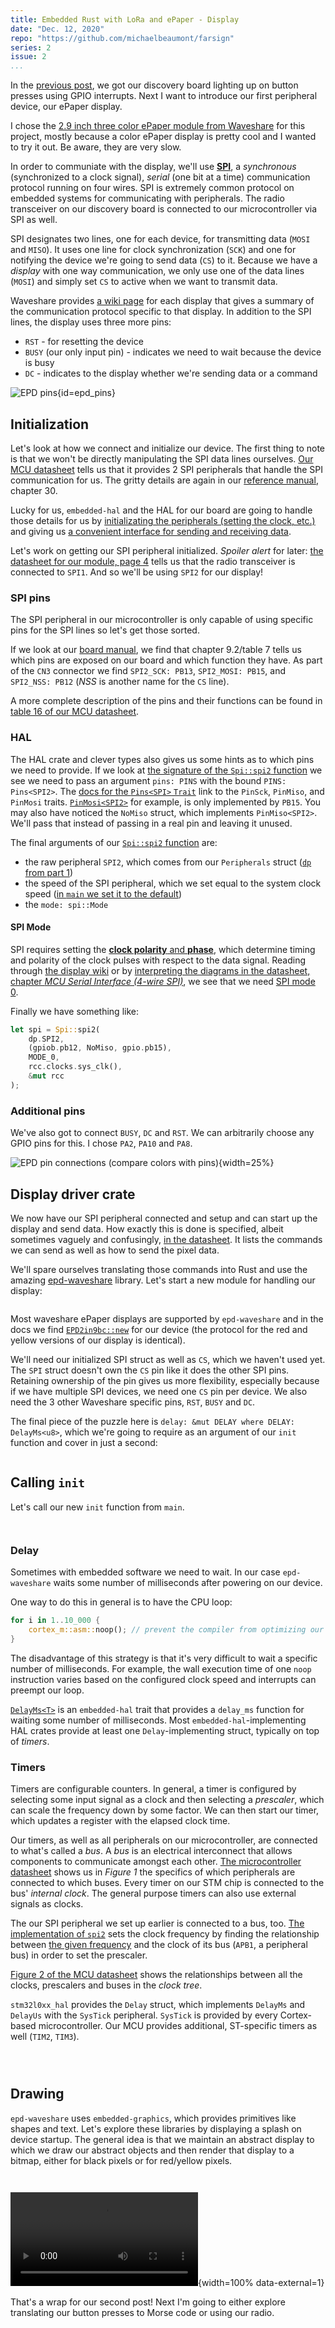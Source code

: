 ```yaml
---
title: Embedded Rust with LoRa and ePaper - Display
date: "Dec. 12, 2020"
repo: "https://github.com/michaelbeaumont/farsign"
series: 2
issue: 2
...
```


[previous]: embedded-rust-with-lorawan-and-epaper-1.html
[discovery-board]: https://www.st.com/en/evaluation-tools/b-l072z-lrwan1.html "Discovery board"
[repo]: https://github.com/michaelbeaumont/farsign
[discovery-manual]: https://www.st.com/resource/en/user_manual/dm00329995-discovery-kit-for-lorawan-sigfox-and-lpwan-protocols-with-stm32l0-stmicroelectronics.pdf "discovery board manual"
[uc-datasheet]: https://www.st.com/resource/en/datasheet/stm32l072v8.pdf "Microcontroller datasheet"
[uc-reference]: https://www.st.com/resource/en/reference_manual/dm00108281-ultralowpower-stm32l0x2-advanced-armbased-32bit-mcus-stmicroelectronics.pdf "Microcontroller reference manual"
[embedded-book]: https://rust-embedded.github.io/book
[epaper-page]: https://www.waveshare.com/product/displays/e-paper/epaper-2/2.9inch-e-paper-module-b.htm
[epaper-wiki]: https://www.waveshare.com/wiki/2.9inch_e-Paper_Module_(B)
[epaper-datasheet]: https://www.waveshare.com/wiki/File:2.9inch-e-paper-b-specification.pdf
[epd-waveshare]: https://github.com/caemor/epd-waveshare
[module-datasheet]: https://wireless.murata.com/pub/RFM/data/type_abz.pdf

In the [previous post][previous], we got our discovery board lighting up on button presses using GPIO interrupts.
Next I want to introduce our first peripheral device, our ePaper display.

I chose the [2.9 inch three color ePaper module from Waveshare][epaper-page] for this project,
mostly because a color ePaper display is pretty cool and I wanted to try it out.
Be aware, they are very slow.

In order to communiate with the display, we'll use
[**SPI**](https://en.wikipedia.org/wiki/Serial_Peripheral_Interface), a _synchronous_ (synchronized to a clock signal),
_serial_ (one bit at a time) communication protocol running on four wires.
SPI is extremely common protocol on embedded systems for communicating with
peripherals. The radio transceiver on our discovery board is connected to our
microcontroller via SPI as well.

SPI designates two lines, one for each device, for transmitting data (`MOSI` and
`MISO`). It uses one line for clock synchronization (`SCK`) and one for
notifying the device we're going to send data (`CS`) to it.
Because we have a _display_ with one way communication, we
only use one of the data lines (`MOSI`) and simply set `CS` to active when we
want to transmit data.

Waveshare provides [a wiki page][epaper-wiki] for each display that
gives a summary of the communication protocol specific to that display.
In addition to the SPI lines, the display uses three more pins:

- `RST` - for resetting the device
- `BUSY` (our only input pin) - indicates we need to wait because the device is
  busy
- `DC` - indicates to the display whether we're sending data or a command

![EPD pins](media/epd_pins.jpg){id=epd_pins}

## Initialization

Let's look at how we connect and initialize our device. The first thing to note is that
we won't be directly manipulating the SPI data lines ourselves.
[Our MCU datasheet][uc-datasheet] tells us that it provides 2 SPI peripherals that
handle the SPI communication for us.
The gritty details are again in our [reference manual][uc-reference], chapter 30.

Lucky for us, `embedded-hal` and the HAL for our board are going to handle those details for us by
[initializating the peripherals (setting the clock, etc.)](https://docs.rs/stm32l0xx-hal/0.6.2/src/stm32l0xx_hal/spi.rs.html#177)
and giving us [a convenient interface for sending and receiving data](https://docs.rs/embedded-hal/0.2.4/embedded_hal/spi/trait.FullDuplex.html).

Let's work on getting our SPI peripheral initialized.
_Spoiler alert_ for later: [the datasheet for our module, page 4][module-datasheet]
tells us that the radio transceiver is connected to `SPI1`.
And so we'll be using `SPI2` for our display!

### SPI pins

The SPI peripheral in our microcontroller is only capable of using specific pins
for the SPI lines so let's get those sorted.

If we look at our [board manual][discovery-manual], we find that chapter
9.2/table 7 tells us which pins are exposed on our board and which function they
have. As part of the `CN3` connector we find `SPI2_SCK: PB13`, `SPI2_MOSI: PB15`,
and `SPI2_NSS: PB12` (_NSS_ is another name for the `CS` line).

A more complete description of the pins and their functions can be found in
[table 16 of our MCU datasheet][uc-datasheet].

### HAL

The HAL crate and clever types also gives us some hints as to which pins we need to provide.
If we look at [the signature of the `Spi::spi2`
function](https://docs.rs/stm32l0xx-hal/0.6.2/stm32l0xx_hal/spi/struct.Spi.html#method.spi2)
we see we need to pass an argument `pins: PINS` with the bound `PINS: Pins<SPI2>`. The [docs
for the `Pins<SPI>` `Trait`](https://docs.rs/stm32l0xx-hal/0.6.2/stm32l0xx_hal/spi/trait.Pins.html#implementors)
link to the `PinSck`, `PinMiso`, and `PinMosi` traits.
[`PinMosi<SPI2>`](https://docs.rs/stm32l0xx-hal/0.6.2/stm32l0xx_hal/spi/trait.PinMosi.html) for
example, is only implemented by `PB15`.
You may also have noticed the `NoMiso` struct, which implements `PinMiso<SPI2>`.
We'll pass that instead of passing in a real pin and leaving it unused.

The final arguments of our
[`Spi::spi2` function](https://docs.rs/stm32l0xx-hal/0.6.2/stm32l0xx_hal/spi/struct.Spi.html#method.spi2)
are:

- the raw peripheral `SPI2`, which comes from our `Peripherals` struct ([`dp` from part 1][dp-part-1])
- the speed of the SPI peripheral, which we set equal to the system clock speed ([in `main` we set it to the default][clock-part-1])
- the `mode: spi::Mode`

[dp-part-1]: embedded-rust-with-lorawan-and-epaper-1.html#cb1-11
[clock-part-1]: embedded-rust-with-lorawan-and-epaper-1.html#cb1-14

#### SPI Mode

SPI requires setting the [**clock polarity** and **phase**](https://en.wikipedia.org/wiki/Serial_Peripheral_Interface#Clock_polarity_and_phase),
which determine timing and polarity of the clock pulses with respect to the data signal.
Reading through [the display wiki][epaper-wiki] or
by [interpreting the diagrams in the datasheet, chapter _MCU Serial Interface (4-wire SPI)_][epaper-datasheet],
we see that we need
[SPI mode 0](https://docs.rs/stm32l0xx-hal/0.6.2/stm32l0xx_hal/spi/constant.MODE_0.html).

Finally we have something like:

```rust
let spi = Spi::spi2(
    dp.SPI2,
    (gpiob.pb12, NoMiso, gpio.pb15),
    MODE_0,
    rcc.clocks.sys_clk(),
    &mut rcc
);
```

### Additional pins

We've also got to connect `BUSY`, `DC` and `RST`. We can arbitrarily choose
any GPIO pins for this. I chose `PA2`, `PA10` and `PA8`.

![EPD pin connections (compare colors with [pins](#epd_pins))](media/epd_mcu_pins.jpg){width=25%}

## Display driver crate

We now have our SPI peripheral connected and setup and can start up the display and send data.
How exactly this is done is specified, albeit sometimes vaguely and confusingly, [in the
datasheet][epaper-datasheet]. It lists the commands we can send as well
as how to send the pixel data.

We'll spare ourselves translating those commands into Rust and use the
amazing [epd-waveshare][] library. Let's start a new module for handling our display:

```{uri="src/epaper.rs" ref=v2_spi_init .rust}

```

Most waveshare ePaper displays are supported by `epd-waveshare` and
in the docs we find [`EPD2in9bc::new`](https://docs.rs/epd-waveshare/0.4.0/epd_waveshare/epd2in9bc/struct.EPD2in9bc.html#method.new)
for our device (the protocol for the red and yellow versions of our display is
identical).

We'll need our initialized SPI struct as well as `CS`, which we haven't used
yet. The `SPI` struct doesn't own the `CS` pin like it does the other SPI pins.
Retaining ownership of the pin gives us more flexibility, especially because if
we have multiple SPI devices, we need one `CS` pin per device.
We also need the 3 other Waveshare specific pins, `RST`, `BUSY` and `DC`.

The final piece of the puzzle here is `delay: &mut DELAY where DELAY: DelayMs<u8>`,
which we're going to require as an argument of our `init` function and cover in
just a second:

```{uri="src/epaper.rs" diff=v2_spi_init ref=v2_epd_init .rust}

```

## Calling `init`

Let's call our new `init` function from `main`.

```{uri="src/main.rs" diff=v2_epd_init ref=v2_epd_init_call_no_delay a=35 b=38 .rust}

```

```{uri="src/main.rs" diff=v2_epd_init ref=v2_epd_init_call_no_delay a=53 b=63 .rust}

```

### Delay

Sometimes with embedded software we need to wait. In
our case `epd-waveshare` waits some number of milliseconds after
powering on our device.

One way to do this in general is to have the CPU loop:

```rust
for i in 1..10_000 {
    cortex_m::asm::noop(); // prevent the compiler from optimizing our loop away
}
```

The disadvantage of this strategy is that it's very difficult to wait a specific
number of milliseconds. For example, the wall execution time of one `noop` instruction varies
based on the configured clock speed and interrupts can preempt our loop.

[`DelayMs<T>`](https://docs.rs/embedded-hal/0.2.4/embedded_hal/blocking/delay/trait.DelayMs.html)
is an `embedded-hal` trait that provides a `delay_ms` function
for waiting some number of milliseconds. Most `embedded-hal`-implementing HAL crates provide
at least one `Delay`-implementing struct, typically on top of _timers_.

### Timers

Timers are configurable counters.
In general, a timer is configured by selecting some input signal as a clock and
then selecting a _prescaler_, which can scale the frequency down by some factor.
We can then start our timer, which updates a register with the elapsed clock
time.

Our timers, as well as all peripherals on our microcontroller, are connected to
what's called a _bus_. A _bus_ is an electrical interconnect that allows
components to communicate amongst each other.
[The microcontroller datasheet][uc-datasheet] shows us in _Figure 1_ the
specifics of which peripherals are connected to which buses.
Every timer on our STM chip is connected to the bus' _internal clock_.
The general purpose timers can also use external signals as clocks.

The our SPI peripheral we set up earlier is connected to a bus, too.
[The implementation of `spi2`](https://docs.rs/stm32l0xx-hal/0.6.2/src/stm32l0xx_hal/spi.rs.html#197-209)
sets the clock frequency by finding the relationship between [the given frequency](#cb1) and the clock of its bus
(`APB1`, a peripheral bus) in order to set the prescaler.

[Figure 2 of the MCU datasheet][uc-datasheet] shows the relationships between
all the clocks, prescalers and buses in the _clock tree_.

`stm32l0xx_hal` provides the `Delay` struct, which implements `DelayMs` and `DelayUs`
with the `SysTick` peripheral. `SysTick` is provided by every Cortex-based microcontroller.
Our MCU provides additional, ST-specific timers as well (`TIM2`, `TIM3`).

```{uri="src/main.rs" diff=v2_epd_init_call_no_delay ref=v2_epd_init_call_delay a=7 b=8 .rust}

```

```{uri="src/main.rs" diff=v2_epd_init_call_no_delay ref=v2_epd_init_call_delay a=30 b=32 .rust}

```

```{uri="src/main.rs" diff=v2_epd_init_call_no_delay ref=v2_epd_init_call_delay a=54 b=66 .rust}

```

## Drawing

`epd-waveshare` uses `embedded-graphics`, which provides primitives like
shapes and text. Let's explore these libraries by displaying a splash on device startup.
The general idea is that we maintain an abstract display to which we draw our
abstract objects and then render that display to a bitmap, either for black pixels
or for red/yellow pixels.

```{uri="src/epaper.rs" diff=v2_epd_init_call_delay ref=v2_epd_display_startup a=8 b=20 .rust}

```

```{uri="src/epaper.rs" diff=v2_epd_init_call_delay ref=v2_epd_display_startup a=61 .rust}

```

![Display startup (initial startup time of ~15 seconds trimmed)](media/epaper_startup.webm){width=100% data-external=1}

That's a wrap for our second post! Next I'm going to either explore translating our
button presses to Morse code or using our radio.
